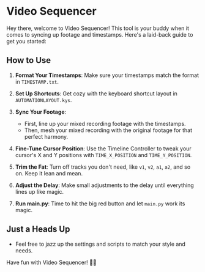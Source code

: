 # Video Sequencer

Hey there, welcome to Video Sequencer! This tool is your buddy when it comes to syncing up footage and timestamps. Here's a laid-back guide to get you started:

## How to Use

1. **Format Your Timestamps**: Make sure your timestamps match the format in `TIMESTAMP.txt`.

2. **Set Up Shortcuts**: Get cozy with the keyboard shortcut layout in `AUTOMATIONLAYOUT.kys`.

3. **Sync Your Footage**:

   - First, line up your mixed recording footage with the timestamps.
   - Then, mesh your mixed recording with the original footage for that perfect harmony.

4. **Fine-Tune Cursor Position**: Use the Timeline Controller to tweak your cursor's X and Y positions with `TIME_X_POSITION` and `TIME_Y_POSITION`.

5. **Trim the Fat**: Turn off tracks you don't need, like `v1`, `v2`, `a1`, `a2`, and so on. Keep it lean and mean.

6. **Adjust the Delay**: Make small adjustments to the delay until everything lines up like magic.

7. **Run main.py**: Time to hit the big red button and let `main.py` work its magic.

## Just a Heads Up

- Feel free to jazz up the settings and scripts to match your style and needs.

Have fun with Video Sequencer! 🎥✨
